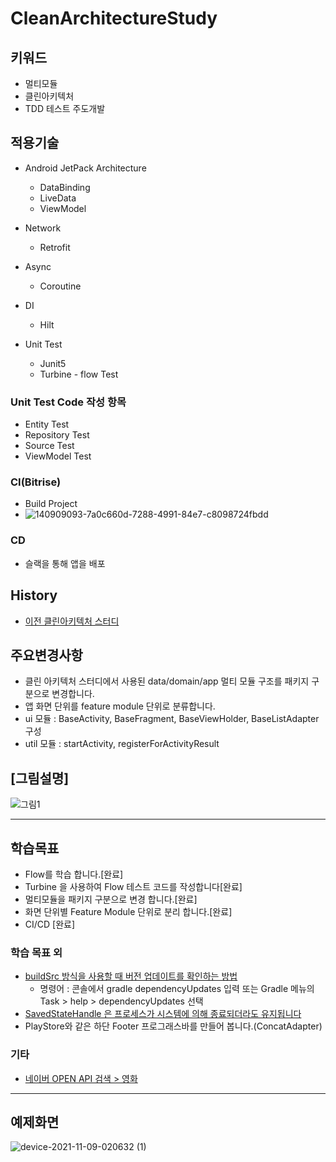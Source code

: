 # CleanArchitectureStudy

## 키워드
- 멀티모듈
- 클린아키텍처
- TDD 테스트 주도개발

## 적용기술
- Android JetPack Architecture
    - DataBinding
    - LiveData
    - ViewModel

- Network
    - Retrofit

- Async
    - Coroutine
    
- DI
    - Hilt

- Unit Test
    - Junit5
    - Turbine - flow Test

### Unit Test Code 작성 항목
- Entity Test
- Repository Test
- Source Test
- ViewModel Test


### CI(Bitrise)
- Build Project
- ![140909093-7a0c660d-7288-4991-84e7-c8098724fbdd](https://user-images.githubusercontent.com/7857824/140920679-0e5115c3-61db-48dd-9419-68534650e398.png)

### CD
- 슬랙을 통해 앱을 배포

## History
- [이전 클린아키텍처 스터디](https://github.com/ParkChan/CleanArchitectureStudy/blob/master/README.md)

## 주요변경사항
- 클린 아키텍처 스터디에서 사용된 data/domain/app 멀티 모듈 구조를 패키지 구분으로 변경합니다.
- 앱 화면 단위를 feature module 단위로 분류합니다.
- ui 모듈 : BaseActivity, BaseFragment, BaseViewHolder, BaseListAdapter 구성
- util 모듈 : startActivity, registerForActivityResult 

## [그림설명]
![그림1](https://user-images.githubusercontent.com/7857824/144235054-444c9824-5b66-4c02-9122-a56777621a7b.png)

---

## 학습목표
- Flow를 학습 합니다.[완료]
- Turbine 을 사용하여 Flow 테스트 코드를 작성합니다[완료]
- 멀티모듈을 패키지 구분으로 변경 합니다.[완료]
- 화면 단위별 Feature Module 단위로 분리 합니다.[완료]
- CI/CD [완료]


### 학습 목표 외
- [buildSrc 방식을 사용할 때 버전 업데이트를 확인하는 방법](https://medium.com/@kasem./how-to-check-version-updates-when-you-are-using-buildsrc-way-of-organizing-gradle-dependencies-5e659186c803)
  - 명령어 : 콘솔에서 gradle dependencyUpdates 입력 또는 Gradle 메뉴의 Task > help > dependencyUpdates 선택
- [SavedStateHandle 은 프로세스가 시스템에 의해 종료되더라도 유지됩니다](http://pluu.github.io/blog/android/2020/02/10/saved-state/)
- PlayStore와 같은 하단 Footer 프로그래스바를 만들어 봅니다.(ConcatAdapter)

### 기타
- [네이버 OPEN API 검색 > 영화](https://developers.naver.com/docs/search/movie/)

---

## 예제화면
![device-2021-11-09-020632 (1)](https://user-images.githubusercontent.com/7857824/140786792-f2b9fa4b-5538-4312-9abd-d0ff23886c63.png)

